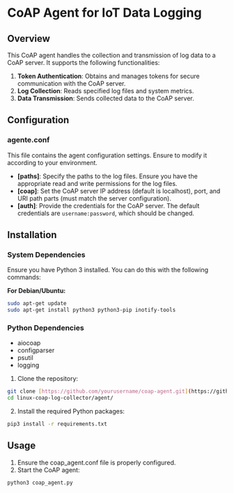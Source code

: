 # CoAP Agent for IoT Data Logging

## Overview

This CoAP agent handles the collection and transmission of log data to a CoAP server. It supports the following functionalities:
1. **Token Authentication**: Obtains and manages tokens for secure communication with the CoAP server.
2. **Log Collection**: Reads specified log files and system metrics.
3. **Data Transmission**: Sends collected data to the CoAP server.

## Configuration

### agente.conf

This file contains the agent configuration settings. Ensure to modify it according to your environment. 

- **[paths]**: Specify the paths to the log files. Ensure you have the appropriate read and write permissions for the log files.
- **[coap]**: Set the CoAP server IP address (default is localhost), port, and URI path parts (must match the server configuration).
- **[auth]**: Provide the credentials for the CoAP server. The default credentials are `username:password`, which should be changed.

## Installation

### System Dependencies

Ensure you have Python 3 installed. You can do this with the following commands:

**For Debian/Ubuntu:**
```sh
sudo apt-get update 
sudo apt-get install python3 python3-pip inotify-tools
```
### Python Dependencies
* aiocoap
* configparser
* psutil
* logging

1. Clone the repository:
```sh
git clone [https://github.com/yourusername/coap-agent.git](https://github.com/mafezs/linux-coap-log-collector.git)
cd linux-coap-log-collector/agent/
```
2. Install the required Python packages:
```sh
pip3 install -r requirements.txt
```
## Usage
1. Ensure the coap_agent.conf file is properly configured.
2. Start the CoAP agent:
```sh
python3 coap_agent.py
```

